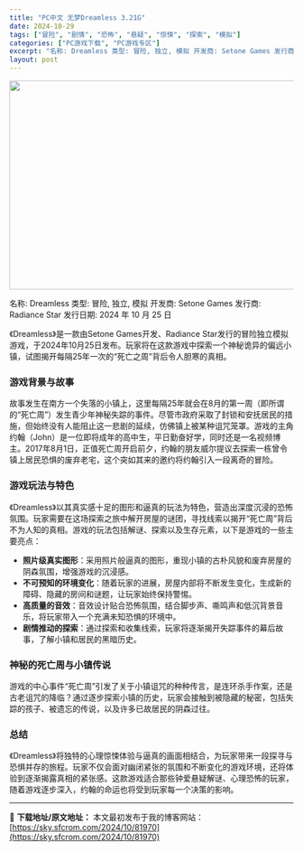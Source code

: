 ```yaml
---
title: "PC中文 无梦Dreamless 3.21G"
date: 2024-10-29
tags: ["冒险", "剧情", "恐怖", "悬疑", "惊悚", "探索", "模拟"]
categories: ["PC游戏下载", "PC游戏专区"]
excerpt: "名称: Dreamless 类型: 冒险, 独立, 模拟 开发商: Setone Games 发行商: Radiance Star 发行日期: 2024 年 10 月 25 日 《Dreamless》是一款由Setone Games开发、Radiance Star发行的冒险独立模拟游戏，于2024年&hellip;"
layout: post
---
```


<img class="aligncenter size-full wp-image-81971" src="https://sky.sfcrom.com/wp-content/uploads/2024/10/2024102906554586.webp" alt="" width="660" height="370" />

名称: Dreamless
类型: 冒险, 独立, 模拟
开发商: Setone Games
发行商: Radiance Star
发行日期: 2024 年 10 月 25 日

《Dreamless》是一款由Setone Games开发、Radiance Star发行的冒险独立模拟游戏，于2024年10月25日发布。玩家将在这款游戏中探索一个神秘诡异的偏远小镇，试图揭开每隔25年一次的“死亡之周”背后令人胆寒的真相。
<h3>游戏背景与故事</h3>
故事发生在南方一个失落的小镇上，这里每隔25年就会在8月的第一周（即所谓的“死亡周”）发生青少年神秘失踪的事件。尽管市政府采取了封锁和安抚居民的措施，但始终没有人能阻止这一悲剧的延续，仿佛镇上被某种诅咒笼罩。游戏的主角约翰（John）是一位即将成年的高中生，平日勤奋好学，同时还是一名视频博主。2017年8月1日，正值死亡周开启前夕，约翰的朋友威尔提议去探索一栋曾令镇上居民恐惧的废弃老宅，这个突如其来的邀约将约翰引入一段离奇的冒险。
<h3>游戏玩法与特色</h3>
《Dreamless》以其真实感十足的图形和逼真的玩法为特色，营造出深度沉浸的恐怖氛围。玩家需要在这场探索之旅中解开房屋的谜团，寻找线索以揭开“死亡周”背后不为人知的真相。游戏的玩法包括解谜、探索以及生存元素，以下是游戏的一些主要亮点：
<ul>
 	<li><strong>照片级真实图形</strong>：采用照片般逼真的图形，重现小镇的古朴风貌和废弃房屋的阴森氛围，增强游戏的沉浸感。</li>
 	<li><strong>不可预知的环境变化</strong>：随着玩家的进展，房屋内部将不断发生变化，生成新的障碍、隐藏的房间和谜题，让玩家始终保持警惕。</li>
 	<li><strong>高质量的音效</strong>：音效设计贴合恐怖氛围，结合脚步声、嘶鸣声和低沉背景音乐，将玩家带入一个充满未知恐惧的环境中。</li>
 	<li><strong>剧情推动的探索</strong>：通过探索和收集线索，玩家将逐渐揭开失踪事件的幕后故事，了解小镇和居民的黑暗历史。</li>
</ul>
<h3>神秘的死亡周与小镇传说</h3>
游戏的中心事件“死亡周”引发了关于小镇诅咒的种种传言，是连环杀手作案，还是古老诅咒的降临？通过逐步探索小镇的历史，玩家会接触到被隐藏的秘密，包括失踪的孩子、被遗忘的传说，以及许多已故居民的阴森过往。
<h3>总结</h3>
《Dreamless》将独特的心理惊悚体验与逼真的画面相结合，为玩家带来一段探寻与恐惧并存的旅程。玩家不仅会面对幽闭紧张的氛围和不断变化的游戏环境，还将体验到逐渐揭露真相的紧张感。这款游戏适合那些钟爱悬疑解谜、心理恐怖的玩家，随着游戏逐步深入，约翰的命运也将受到玩家每一个决策的影响。

---
📖 **下载地址/原文地址：** 本文最初发布于我的博客网站：[https://sky.sfcrom.com/2024/10/81970](https://sky.sfcrom.com/2024/10/81970)
